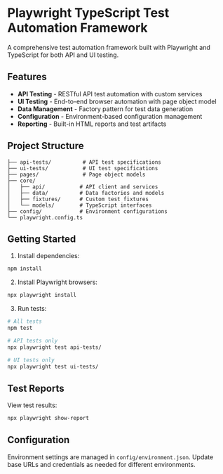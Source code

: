 # Playwright TypeScript Test Automation Framework

A comprehensive test automation framework built with Playwright and TypeScript for both API and UI testing.

## Features

- **API Testing** - RESTful API test automation with custom services
- **UI Testing** - End-to-end browser automation with page object model  
- **Data Management** - Factory pattern for test data generation
- **Configuration** - Environment-based configuration management
- **Reporting** - Built-in HTML reports and test artifacts

## Project Structure

```
├── api-tests/          # API test specifications
├── ui-tests/           # UI test specifications
├── pages/              # Page object models
├── core/
│   ├── api/           # API client and services
│   ├── data/          # Data factories and models
│   ├── fixtures/      # Custom test fixtures
│   └── models/        # TypeScript interfaces
├── config/            # Environment configurations
└── playwright.config.ts
```

## Getting Started

1. Install dependencies:
```bash
npm install
```

2. Install Playwright browsers:
```bash
npx playwright install
```

3. Run tests:
```bash
# All tests
npm test

# API tests only
npx playwright test api-tests/

# UI tests only
npx playwright test ui-tests/
```

## Test Reports

View test results:
```bash
npx playwright show-report
```

## Configuration

Environment settings are managed in `config/environment.json`. Update base URLs and credentials as needed for different environments.